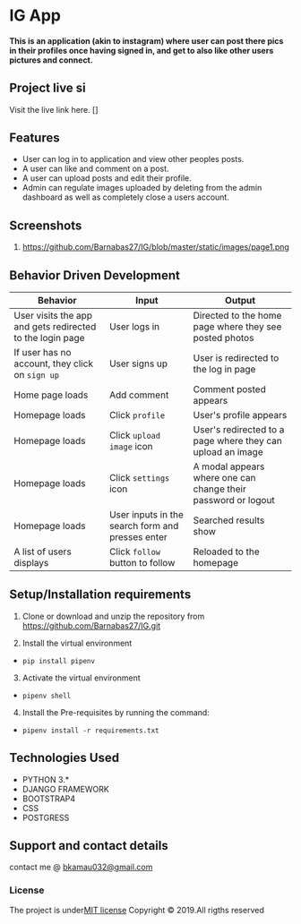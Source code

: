 # IG App

#### This is an application (akin to instagram) where user can post there pics in their profiles once having signed in, and get to also like other users pictures and connect.

## Project live si
 Visit the live link here. []

## Features
* User can log in to application and view other peoples posts.
* A user can like and comment on a post.
* A user can upload posts and edit their profile.
* Admin can regulate images uploaded by deleting from the admin dashboard as well as completely close a users account.

## Screenshots
1. https://github.com/Barnabas27/IG/blob/master/static/images/page1.png

## Behavior Driven Development
| Behavior            | Input                         | Output                        | 
| ------------------- | ----------------------------- | ----------------------------- |
| User visits the app and gets redirected to the login page  | User logs in | Directed to the home page where they see posted photos | 
If user has no account, they click on `sign up` | User signs up | User is redirected to the log in page |
|  Home page loads | Add comment  | Comment posted appears |
|  Homepage loads | Click `profile` | User's profile appears | 
| Homepage loads | Click `upload image` icon | User's redirected to a page where they can upload an image | 
| Homepage loads | Click `settings` icon | A modal appears where one can change their password or logout | 
| Homepage loads | User inputs in the search form and presses enter | Searched results show |
| A list of users displays | Click `follow` button to follow | Reloaded to the homepage

## Setup/Installation requirements
1. Clone or download and unzip the repository from https://github.com/Barnabas27/IG.git

2. Install the virtual environment
  -   `pip install pipenv`
3. Activate the virtual environment
  - `pipenv shell`
4. Install the Pre-requisites by running the command:
  - `pipenv install -r requirements.txt`

## Technologies Used
* PYTHON 3.*
* DJANGO FRAMEWORK
* BOOTSTRAP4
* CSS
* POSTGRESS

## Support and contact details
contact me @ bkamau032@gmail.com

### License
The project is under[MIT license](/blob/master/LICENSE)
Copyright &copy; 2019.All rigths reserved